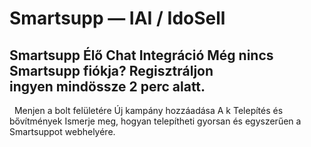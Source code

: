 # Smartsupp — IAI / IdoSell
## Smartsupp Élő Chat Integráció Még nincs Smartsupp fiókja? Regisztráljon ingyen mindössze 2 perc alatt.
  Menjen a bolt felületére Új kampány hozzáadása A k
Telepítés és bővítmények 
Ismerje meg, hogyan telepítheti gyorsan és egyszerűen a Smartsuppot webhelyére.

